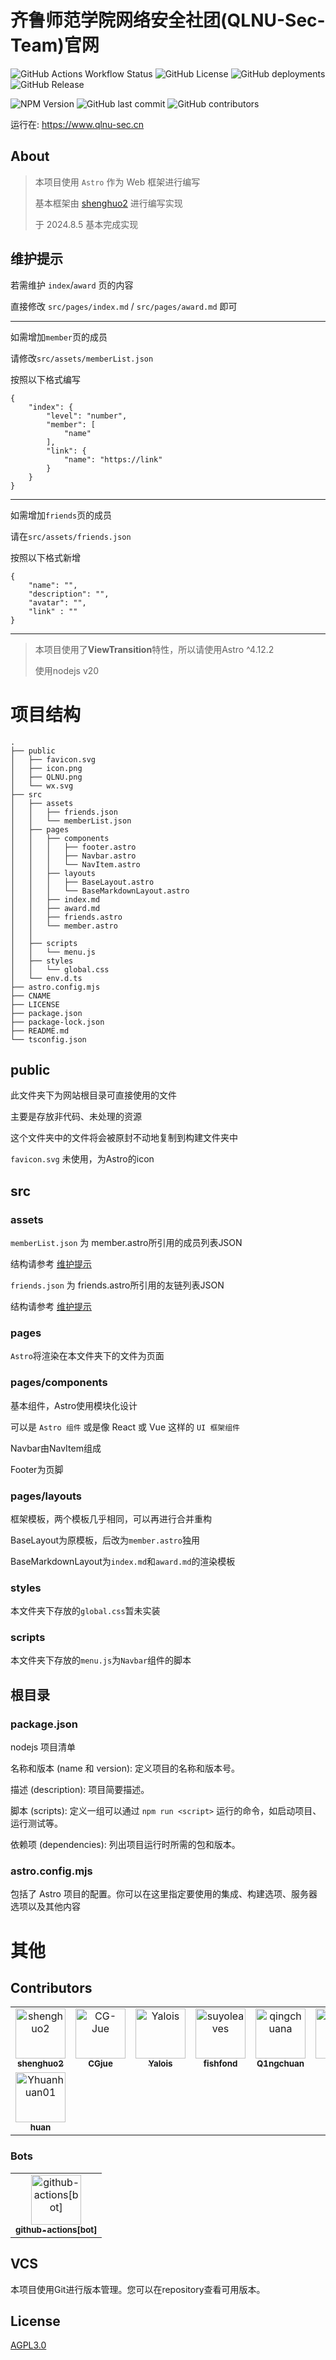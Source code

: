 # 齐鲁师范学院网络安全社团(QLNU-Sec-Team)官网

![GitHub Actions Workflow Status](https://img.shields.io/github/actions/workflow/status/QLNU-Sec-Team/QLNU-Sec-Team.github.io/astro.yml)
![GitHub License](https://img.shields.io/github/license/QLNU-Sec-Team/QLNU-Sec-Team.github.io)
![GitHub deployments](https://img.shields.io/github/deployments/QLNU-Sec-Team/QLNU-Sec-Team.github.io/github-pages)
![GitHub Release](https://img.shields.io/github/v/release/QLNU-Sec-Team/QLNU-Sec-Team.github.io)

![NPM Version](https://img.shields.io/npm/v/astro)
![GitHub last commit](https://img.shields.io/github/last-commit/QLNU-Sec-Team/QLNU-Sec-Team.github.io)
![GitHub contributors](https://img.shields.io/github/contributors-anon/QLNU-Sec-Team/QLNU-Sec-Team.github.io)




运行在: https://www.qlnu-sec.cn

## About

> 本项目使用 `Astro` 作为 Web 框架进行编写
>
> 基本框架由 [shenghuo2](https://github.com/shenghuo2) 进行编写实现
>
> 于 2024.8.5 基本完成实现

## 维护提示

若需维护 `index`/`award` 页的内容

直接修改 `src/pages/index.md` / `src/pages/award.md` 即可

---

如需增加`member`页的成员

请修改`src/assets/memberList.json`

按照以下格式编写

```
{
    "index": {
        "level": "number",
        "member": [
            "name"
        ],
        "link": {
            "name": "https://link"
        }
    }
}
```

---

如需增加`friends`页的成员

请在`src/assets/friends.json`

按照以下格式新增
```
{
    "name": "",
    "description": "",
    "avatar": "",
    "link" : ""
}
```


---

> 本项目使用了**ViewTransition**特性，所以请使用Astro ^4.12.2
>
> 使用nodejs v20


# 项目结构

```
.
├── public
│   ├── favicon.svg
│   ├── icon.png
│   ├── QLNU.png
│   └── wx.svg
├── src
│   ├── assets
│   │   ├── friends.json
│   │   └── memberList.json
│   ├── pages
│   │   ├── components
│   │   │   ├── footer.astro
│   │   │   ├── Navbar.astro
│   │   │   └── NavItem.astro
│   │   ├── layouts
│   │   │   ├── BaseLayout.astro
│   │   │   └── BaseMarkdownLayout.astro
│   │   ├── index.md
│   │   ├── award.md
│   │   ├── friends.astro
│   │   └── member.astro
│   │   
│   ├── scripts
│   │   └── menu.js
│   ├── styles
│   │   └── global.css
│   └── env.d.ts
├── astro.config.mjs
├── CNAME
├── LICENSE
├── package.json
├── package-lock.json
├── README.md
└── tsconfig.json

```

## public

此文件夹下为网站根目录可直接使用的文件

主要是存放非代码、未处理的资源 

这个文件夹中的文件将会被原封不动地复制到构建文件夹中

`favicon.svg` 未使用，为Astro的icon

## src

### assets

`memberList.json` 为 member.astro所引用的成员列表JSON

结构请参考 [维护提示](#维护提示)

`friends.json` 为 friends.astro所引用的友链列表JSON

结构请参考 [维护提示](#维护提示)


### pages

`Astro`将渲染在本文件夹下的文件为页面

### pages/components

基本组件，Astro使用模块化设计

可以是 `Astro 组件` 或是像 React 或 Vue 这样的 `UI 框架组件`

Navbar由NavItem组成

Footer为页脚

### pages/layouts

框架模板，两个模板几乎相同，可以再进行合并重构

BaseLayout为原模板，后改为`member.astro`独用

BaseMarkdownLayout为`index.md`和`award.md`的渲染模板

### styles

本文件夹下存放的`global.css`暂未实装

### scripts

本文件夹下存放的`menu.js`为`Navbar`组件的脚本

## 根目录

### package.json

nodejs 项目清单

名称和版本 (name 和 version): 定义项目的名称和版本号。

描述 (description): 项目简要描述。

脚本 (scripts): 定义一组可以通过 `npm run <script>` 运行的命令，如启动项目、运行测试等。

依赖项 (dependencies): 列出项目运行时所需的包和版本。

### astro.config.mjs

包括了 Astro 项目的配置。你可以在这里指定要使用的集成、构建选项、服务器选项以及其他内容


# 其他

## Contributors

<!-- readme: shenghuo2,collaborators,contributors -start -->
<table>
	<tbody>
		<tr>
            <td align="center">
                <a href="https://github.com/shenghuo2">
                    <img src="https://avatars.githubusercontent.com/u/69127301?v=4" width="80;" alt="shenghuo2"/>
                    <br />
                    <sub><b>shenghuo2</b></sub>
                </a>
            </td>
            <td align="center">
                <a href="https://github.com/CG-Jue">
                    <img src="https://avatars.githubusercontent.com/u/131164348?v=4" width="80;" alt="CG-Jue"/>
                    <br />
                    <sub><b>CGjue</b></sub>
                </a>
            </td>
            <td align="center">
                <a href="https://github.com/Yalois">
                    <img src="https://avatars.githubusercontent.com/u/40634854?v=4" width="80;" alt="Yalois"/>
                    <br />
                    <sub><b>Yalois</b></sub>
                </a>
            </td>
            <td align="center">
                <a href="https://github.com/suyoleaves">
                    <img src="https://avatars.githubusercontent.com/u/69106541?v=4" width="80;" alt="suyoleaves"/>
                    <br />
                    <sub><b>fishfond</b></sub>
                </a>
            </td>
            <td align="center">
                <a href="https://github.com/qingchuana">
                    <img src="https://avatars.githubusercontent.com/u/131779281?v=4" width="80;" alt="qingchuana"/>
                    <br />
                    <sub><b>Q1ngchuan</b></sub>
                </a>
            </td>
            <td align="center">
                <a href="https://github.com/f1ngy3">
                    <img src="https://avatars.githubusercontent.com/u/126939293?v=4" width="80;" alt="f1ngy3"/>
                    <br />
                    <sub><b>f1ngy3</b></sub>
                </a>
            </td>
		</tr>
		<tr>
            <td align="center">
                <a href="https://github.com/Yhuanhuan01">
                    <img src="https://avatars.githubusercontent.com/u/118103563?v=4" width="80;" alt="Yhuanhuan01"/>
                    <br />
                    <sub><b>huan</b></sub>
                </a>
            </td>
		</tr>
	<tbody>
</table>
<!-- readme: shenghuo2,collaborators,contributors -end -->

### Bots

<!-- readme: bots -start -->
<table>
	<tbody>
		<tr>
            <td align="center">
                <a href="https://github.com/github-actions[bot]">
                    <img src="https://avatars.githubusercontent.com/in/15368?v=4" width="80;" alt="github-actions[bot]"/>
                    <br />
                    <sub><b>github-actions[bot]</b></sub>
                </a>
            </td>
		</tr>
	<tbody>
</table>
<!-- readme: bots -end -->

## VCS

本项目使用Git进行版本管理。您可以在repository查看可用版本。

## License

[AGPL3.0](LICENSE)

